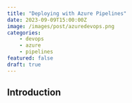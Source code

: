 ```yaml
---
title: "Deploying with Azure Pipelines"
date: 2023-09-09T15:00:00Z
image: /images/post/azuredevops.png
categories: 
    - devops
    - azure
    - pipelines
featured: false
draft: true
---
```


## Introduction